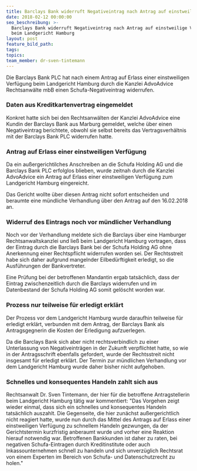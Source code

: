 ```yaml
---
title: Barclays Bank widerruft Negativeintrag nach Antrag auf einstweilige Verfügung
date: 2018-02-12 00:00:00
seo_beschreibung: >-
  Barclays Bank widerruft Negativeintrag nach Antrag auf einstweilige Verfügung
  beim Landgericht Hamburg
layout: post
feature_bild_path:
tags:
topics:
team_member: dr-sven-tintemann
---
```



Die Barclays Bank PLC hat nach einem Antrag auf Erlass einer einstweiligen Verf&uuml;gung beim Landgericht Hamburg durch die Kanzlei AdvoAdvice Rechtsanw&auml;lte mbB einen Schufa-Negativeintrag widerrufen.

### Daten aus Kreditkartenvertrag eingemeldet

Konkret hatte sich bei den Rechtsanw&auml;lten der Kanzlei AdvoAdvice eine Kundin der Barclays Bank aus Marburg gemeldet, welche &uuml;ber einen Negativeintrag berichtete, obwohl sie selbst bereits das Vertragsverh&auml;ltnis mit der Barclays Bank PLC widerrufen hatte.

### Antrag auf Erlass einer einstweiligen Verf&uuml;gung

Da ein au&szlig;ergerichtilches Anschreiben an die Schufa Holding AG und die Barclays Bank PLC erfolglos blieben, wurde zeitnah durch die Kanzlei AdvoAdvice ein Antrag auf Erlass einer einstweiligen Verf&uuml;gung zum Landgericht Hamburg eingereicht.&nbsp;

Das Gericht wollte &uuml;ber diesen Antrag nicht sofort entscheiden und beraumte eine m&uuml;ndliche Verhandlung &uuml;ber den Antrag auf den 16.02.2018 an.

### Widerruf des Eintrags noch vor m&uuml;ndlicher Verhandlung

Noch vor der Verhandlung meldete sich die Barclays &uuml;ber eine Hamburger Rechtsanwaltskanzlei und lie&szlig; beim Landgericht Hamburg vortragen, dass der Eintrag durch die Barclays Bank bei der Schufa Holding AG ohne Anerkennung einer Rechtspflicht widerrufen worden sei. Der Rechtsstreit habe sich daher aufgrund mangelnder Eilbed&uuml;rftigkeit erledigt, so die Ausf&uuml;hrungen der Bankvertreter.

Eine Pr&uuml;fung bei der betroffenen Mandantin ergab tats&auml;chlich, dass der Eintrag zwischenzeitlich durch die Barclays widerrufen und im Datenbestand der Schufa Holding AG somit gel&ouml;scht worden war.

### Prozess nur teilweise f&uuml;r erledigt erkl&auml;rt

Der Prozess vor dem Landgericht Hamburg wurde daraufhin teilweise f&uuml;r erledigt erkl&auml;rt, verbunden mit dem Antrag, der Barclays Bank als Antragsgegnerin die Kosten der Erledigung aufzuerlegen.

Da die Barclays Bank sich aber nicht rechtsverbindlich zu einer Unterlassung von Negativeintr&auml;gen in der Zukunft verpflichtet hatte, so wie in der Antragsschrift ebenfalls gefordert, wurde der Rechtsstreit nicht insgesamt f&uuml;r erledigt erkl&auml;rt. Der Termin zur m&uuml;ndlichen Verhandlung vor dem Landgericht Hamburg wurde daher bisher nicht aufgehoben.

### Schnelles und konsequentes Handeln zahlt sich aus

Rechtsanwalt Dr. Sven Tintemann, der hier f&uuml;r die betroffene Antragstellerin beim Landgericht Hamburg t&auml;tig war kommentiert: "Das Vorgehen zeigt wieder einmal, dass sich ein schnelles und konsequentes Handeln tats&auml;chlich auszahlt. Die Gegenseite, die hier zun&auml;chst au&szlig;ergerichtlich nicht reagiert hatte, wurde nun durch das Mittel des Antrags auf Erlass einer einstweiligen Verf&uuml;gung zu schnellem Handeln gezwungen, da der Gerichtstermin kurzfristig anberaumt wurde und vorher eine Reaktion hierauf notwendig war. Betroffenen Bankkunden ist daher zu raten, bei negativen Schufa-Eintragen durch Kreditinstitute oder auch Inkassounternehmen schnell zu handeln und sich unverz&uuml;glich Rechtsrat von einem Experten im Bereich von Schufa- und Datenschutzrecht zu holen."

&nbsp;

&nbsp;